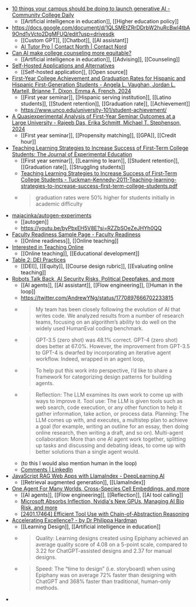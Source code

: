 - [10 things your campus should be doing to launch generative AI - Community College Daily](https://www.ccdaily.com/2024/04/10-things-your-campus-should-be-doing-to-launch-generative-ai/)
	- [[Artificial intelligence in education]], [[Higher education policy]]
- https://docs.google.com/document/d/1QLSMEtZRrDDrbW2huRcBwl4tbA9Ond1yVcto2DgMFUQ/edit?usp=drivesdk
	- [[Custom GPT]], [[Chatbot]], [[AI assistant]]
	- [AI Tutor Pro | Contact North | Contact Nord](https://www.aitutorpro.ca/)
- [Can AI make college counseling more equitable?](https://www.insidehighered.com/news/admissions/traditional-age/2024/04/08/can-ai-make-college-counseling-more-equitable)
	- [[Artificial intelligence in education]], [[Advising]], [[Counseling]]
- [Self-Hosted Applications and Alternatives](https://selfh.st/apps/)
	- [[Self-hosted application]], [[Open source]]
- [First-Year College Achievement and Graduation Rates for Hispanic and Hispanic First-Generation Students - Angela L. Vaughan, Jordan L. Martell, Brianne T. Dixon, Emma A. French, 2024](https://journals.sagepub.com/doi/abs/10.1177/15381927241241249?journalCode=jhha)
	- [[First year seminar]], [[Hispanic serving institution]], [[Latino students]], [[Student retention]], [[Graduation rate]], [[Achievement]]
	- https://www.unco.edu/university-101/student-achievement/
- [A Quasiexperimental Analysis of First-Year Seminar Outcomes at a Large University - Rajeeb Das, Erika Schmitt, Michael T. Stephenson, 2024](https://journals.sagepub.com/doi/10.1177/15210251211038591)
	- [[First year seminar]], [[Propensity matching]], [[GPA]], [[Credit hour]]
- [Teaching Learning Strategies to Increase Success of First-Term College Students: The Journal of Experimental Education](https://www.tandfonline.com/doi/full/10.1080/00220973.2010.512318)
	- [[First year seminar]], [[Learning to learn]], [[Student retention]], [[Graduation rate]], [[Struggling students]]
	- [Teaching Learning Strategies to Increase Success of First-Term College Students - Tuckman-Kennedy-2011-Teaching-learning-strategies-to-increase-success-first-term-college-students.pdf](https://dennislearningcenter.osu.edu/files/2014/08/Tuckman-Kennedy-2011-Teaching-learning-strategies-to-increase-success-first-term-college-students.pdf)
	- >graduation rates were 50% higher for students initially in academic difficulty
- [majacinka/autogen-experiments](https://github.com/majacinka/autogen-experiments)
	- [[autogen]]
	- https://youtu.be/byPbxEH5V8E?si=RZZbSOeZeJHYh0QQ
- [Faculty Readiness Sample Page - Faculty Readiness](https://online.suny.edu/facultyreadiness/)
	- [[Online readiness]], [[Online teaching]]
- [Interested in Teaching Online](https://online.suny.edu/interested/)
	- [[Online teaching]], [[Educational development]]
- [Table 2: DEI Practices](https://dei-annotations.notion.site/Table-2-DEI-Practices-0d17702e364246f68066fb4c25930776)
	- [[DEI]], [[Equity]], [[Course design rubric]], [[Evaluating online teaching]]
- [Robots Talk Back, AI Security Risks, Political Deepfakes, and more](https://www.deeplearning.ai/the-batch/issue-241/)
	- [[AI agents]], [[AI assistant]], [[Flow engineering]], [[Human in the loop]]
	- https://twitter.com/AndrewYNg/status/1770897666702233815
	- >My team has been closely following the evolution of AI that writes code. We analyzed results from a number of research teams, focusing on an algorithm’s ability to do well on the widely used HumanEval coding benchmark.
	- >GPT-3.5 (zero shot) was 48.1% correct. GPT-4 (zero shot) does better at 67.0%. However, the improvement from GPT-3.5 to GPT-4 is dwarfed by incorporating an iterative agent workflow. Indeed, wrapped in an agent loop,
	- >To help put this work into perspective, I’d like to share a framework for categorizing design patterns for building agents.
	- >Reflection: The LLM examines its own work to come up with ways to improve it.
	  Tool use: The LLM is given tools such as web search, code execution, or any other function to help it gather information, take action, or process data.
	  Planning: The LLM comes up with, and executes, a multistep plan to achieve a goal (for example, writing an outline for an essay, then doing online research, then writing a draft, and so on).
	  Multi-agent collaboration: More than one AI agent work together, splitting up tasks and discussing and debating ideas, to come up with better solutions than a single agent would.
	- (to this I would also mention human in the loop)
	- [Comments | LinkedIn](https://www.linkedin.com/feed/update/urn:li:activity:7179159130325078016)
- [JavaScript RAG Web Apps with LlamaIndex - DeepLearning.AI](https://www.deeplearning.ai/short-courses/javascript-rag-web-apps-with-llamaindex/)
	- [[Retrieval augmented generation]], [[LlamaIndex]]
- [One Agent For Many Worlds, Cross-Species Cell Embeddings, and more](https://www.deeplearning.ai/the-batch/issue-242/)
	- [[AI agents]], [[Flow engineering]], [[Reflection]], [[AI tool calling]]
	- [Microsoft Absorbs Inflection, Nvidia's New GPUs, Managing AI Bio Risk, and more](https://www.deeplearning.ai/the-batch/issue-243/)
	- [[2401.17464] Efficient Tool Use with Chain-of-Abstraction Reasoning](https://arxiv.org/abs/2401.17464)
- [Accelerating Excellence? - by Dr Philippa Hardman](https://drphilippahardman.substack.com/p/accelerating-excellence)
	- [[Learning Design]], [[Artificial intelligence in education]]
	- >Quality: Learning designs created using Epiphany achieved an average quality score of 4.08 on a 5-point scale, compared to 3.22 for ChatGPT-assisted designs and 2.37 for manual designs.
	- >Speed: The “time to design” (i.e. storyboard) when using Epiphany was on average 72% faster than designing with ChatGPT and 368% faster than traditional, human-only methods.
-